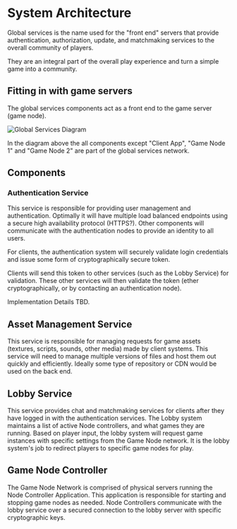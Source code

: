 # System Architecture

Global services is the name used for the "front end" servers that provide authentication, authorization, update, 
and matchmaking services to the overall community of players.

They are an integral part of the overall play experience and turn a simple game into a community.

## Fitting in with game servers
The global services components act as a front end to the game server (game node).

![Global Services Diagram](https://cloud.githubusercontent.com/assets/322174/17449088/0ccbcd46-5b0d-11e6-87a2-ab31fcab0d82.png)

In the diagram above the all components except "Client App", "Game Node 1" and "Game Node 2" are part of the global services
network.

## Components

### Authentication Service
This service is responsible for providing user management and authentication. Optimally it will have multiple load balanced
endpoints using a secure high availability protocol (HTTPS?). Other components will communicate with the authentication 
nodes to provide an identity to all users.

For clients, the authentication system will securely validate login credentials and issue some form of cryptographically secure 
token.

Clients will send this token to other services (such as the Lobby Service) for validation. These other services will then 
validate the token (ether cryptographically, or by contacting an authentication node).

Implementation Details TBD.

## Asset Management Service
This service is responsible for managing requests for game assets (textures, scripts, sounds, other media) made by client 
systems. This service will need to manage multiple versions of files and host them out quickly and efficiently. Ideally some 
type of repository or CDN would be used on the back end.

## Lobby Service
This service provides chat and matchmaking services for clients after they have logged in with the authentication services.
The Lobby system maintains a list of active Node controllers, and what games they are running. Based on player input, the 
lobby system will request game instances with specific settings from the Game Node network. It is the lobby system's job to
redirect players to specific game nodes for play.

## Game Node Controller
The Game Node Network is comprised of physical servers running the Node Controller Application. This application is
responsible for starting and stopping game nodes as needed. Node Controllers communicate with the lobby service over a secured
connection to the lobby server with specific cryptographic keys.
